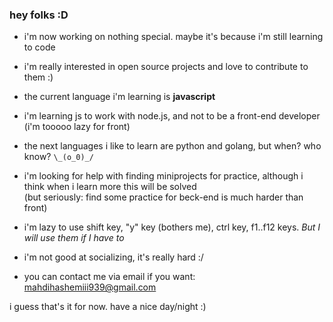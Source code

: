 ### hey folks :D

- i'm now working on nothing special. maybe it's because i'm still learning to code

- i'm really interested in open source projects and love to contribute to them :)

- the current language i'm learning is **javascript**

- i'm learning js to work with node.js, and not to be a front-end developer (i'm tooooo lazy for front)

- the next languages i like to learn are python and golang, but when? who know? `\_(o_0)_/`

- i'm looking for help with finding miniprojects for practice, although i think when i learn more this will be solved  
(but seriously: find some practice for beck-end is much harder than front)

- i'm lazy to use shift key, "y" key (bothers me), ctrl key, f1..f12 keys. *But I will use them if I have to*

- i'm not good at socializing, it's really hard :/

- you can contact me via email if you want: mahdihashemiii939@gmail.com

i guess that's it for now. have a nice day/night :)
